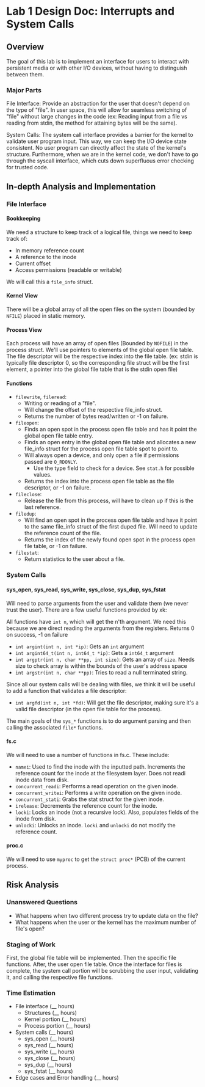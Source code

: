 # Lab 1 Design Doc: Interrupts and System Calls

## Overview

The goal of this lab is to implement an interface for users to interact with persistent
media or with other I/O devices, without having to distinguish between them.

### Major Parts
File Interface: Provide an abstraction for the user that doesn't depend on the type of
"file". In user space, this will allow for seamless switching of "file" without large
changes in the code (ex: Reading input from a file vs reading from stdin, the method
for attaining bytes will be the same).

System Calls: The system call interface provides a barrier for the kernel to validate
user program input. This way, we can keep the I/O device state consistent. No user
program can directly affect the state of the kernel's structure. Furthermore, when we are
in the kernel code, we don't have to go through the syscall interface, which cuts down
superfluous error checking for trusted code.

## In-depth Analysis and Implementation

### File Interface

#### Bookkeeping
We need a structure to keep track of a logical file, things we need to keep track of:
- In memory reference count
- A reference to the inode
- Current offset
- Access permissions (readable or writable)

We will call this a `file_info` struct.

#### Kernel View
There will be a global array of all the open files on the system (bounded by `NFILE`) placed in
static memory.

#### Process View
Each process will have an array of open files (Bounded by `NOFILE`) in the process struct. We'll
use pointers to elements of the global open file table. The file descriptor will be the respective
index into the file table. (ex: stdin is typically file descriptor 0, so the corresponding file struct
will be the first element, a pointer into the global file table that is the stdin open file)

#### Functions

- `filewrite`, `fileread`:
  - Writing or reading of a "file". 
  - Will change the offset of the respective file_info struct.
  - Returns the number of bytes read/written or -1 on failure.
- `fileopen`:
  - Finds an open spot in the process open file table and has it point the global open file table entry.
  - Finds an open entry in the global open file table and allocates a new file_info struct
    for the process open file table spot to point to.
  - Will always open a device, and only open a file if permissions passed are `O_RDONLY`.
    - Use the type field to check for a device. See `stat.h` for possible values.
  - Returns the index into the process open file table as the file descriptor, or -1 on failure.
- `fileclose`:
  - Release the file from this process, will have to clean up if this is the last reference.
- `filedup`:
  - Will find an open spot in the process open file table and have it point to the same file_info struct
    of the first duped file. Will need to update the reference count of the file.
  - Returns the index of the newly found open spot in the process open file table, or -1 on failure.
- `filestat`:
  - Return statistics to the user about a file.

### System Calls

#### sys_open, sys_read, sys_write, sys_close, sys_dup, sys_fstat
Will need to parse arguments from the user and validate them (we never trust the user).
There are a few useful functions provided by xk:

All functions have `int n`, which will get the n'th argument. We need this because
we are direct reading the arguments from the registers. Returns 0 on success, -1 on failure

- `int argint(int n, int *ip)`: Gets an `int` argument
- `int argint64_t(int n, int64_t *ip)`: Gets a `int64_t` argument
- `int argptr(int n, char **pp, int size)`: Gets an array of `size`. Needs size
  to check array is within the bounds of the user's address space
- `int argstr(int n, char **pp)`: Tries to read a null terminated string.

Since all our system calls will be dealing with files, we think it will be useful to
add a function that validates a file descriptor:

- `int argfd(int n, int *fd)`: Will get the file descriptor, making sure it's a valid
  file descriptor (in the open file table for the process).

The main goals of the `sys_*` functions is to do argument parsing and then calling the
associated `file*` functions.

#### fs.c
We will need to use a number of functions in fs.c. These include:
- `namei`: Used to find the inode with the inputted path. Increments
    the reference count for the inode at the filesystem layer. Does not readi inode data from disk.
- `concurrent_readi`: Performs a read operation on the given inode.
- `concurrent_writei`: Performs a write operation on the given inode. 
- `concurrent_stati`: Grabs the stat struct for the given inode.
- `irelease`: Decrements the reference count for the inode.
- `locki`: Locks an inode (not a recursive lock). Also, populates fields of the inode from disk.
- `unlocki`: Unlocks an inode. `locki` and `unlocki` do not modify the reference count.


#### proc.c
We will need to use `myproc` to get the `struct proc*` (PCB) of the current process.

## Risk Analysis

### Unanswered Questions

- What happens when two different process try to update data on the file?
- What happens when the user or the kernel has the maximum number of file's open?

### Staging of Work
First, the global file table will be implemented. Then the specific file functions. After, the user
open file table. Once the interface for files is complete, the system call portion will be scrubbing
the user input, validating it, and calling the respective file functions.

### Time Estimation

- File interface (__ hours)
  - Structures (__ hours)
  - Kernel portion (__ hours)
  - Process portion (__ hours)
- System calls (__ hours)
  - sys_open (__ hours)
  - sys_read (__ hours)
  - sys_write (__ hours)
  - sys_close (__ hours)
  - sys_dup (__ hours)
  - sys_fstat (__ hours)
- Edge cases and Error handling (__ hours)
